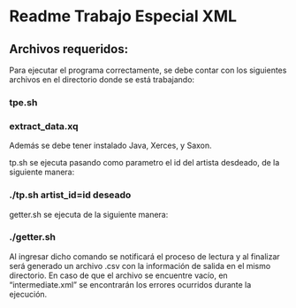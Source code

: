 # Readme Trabajo Especial XML

## Archivos requeridos:

Para ejecutar el programa correctamente, se debe contar con los siguientes archivos en el directorio donde se está trabajando:

### tpe.sh
### extract_data.xq
Además se debe tener instalado Java, Xerces, y Saxon.

tp.sh se ejecuta pasando como parametro el id del artista desdeado, de la siguiente manera:

### ./tp.sh artist_id=id deseado

getter.sh se ejecuta de la siguiente manera:

### ./getter.sh

Al ingresar dicho comando se notificará el proceso de lectura y al finalizar será generado un archivo .csv con la información de salida en el mismo directorio. 
En caso de que el archivo se encuentre vacío, en  “intermediate.xml” se encontrarán los errores ocurridos durante la ejecución.